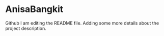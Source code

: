 # AnisaBangkit
Github
I am editing the README file. Adding some more details about the project description.

